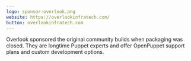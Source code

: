 ```yaml
---
logo: sponsor-overlook.png
website: https://overlookinfratech.com/
button: overlookinfratech.com
---
```


Overlook sponsored the original community builds when packaging was closed. They
are longtime Puppet experts and offer OpenPuppet support plans and
custom development options.
